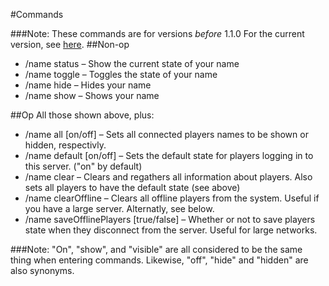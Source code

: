 #Commands

###Note:
These commands are for versions _before_ 1.1.0 For the current version, see [here](https://github.com/thislooksfun/HideNames/blob/master/Commands.md).
##Non-op
* /name status – Show the current state of your name
* /name toggle – Toggles the state of your name
* /name hide – Hides your name
* /name show – Shows your name

##Op
All those shown above, plus:
* /name all [on/off] – Sets all connected players names to be shown or hidden, respectivly.
* /name default [on/off] – Sets the default state for players logging in to this server. ("on" by default)
* /name clear – Clears and regathers all information about players. Also sets all players to have the default state (see above)
* /name clearOffline – Clears all offline players from the system. Useful if you have a large server. Alternatly, see below.
* /name saveOfflinePlayers [true/false] – Whether or not to save players state when they disconnect from the server. Useful for large networks.


###Note:
"On", "show", and "visible" are all considered to be the same thing when entering commands. Likewise, "off", "hide" and "hidden" are also synonyms.
